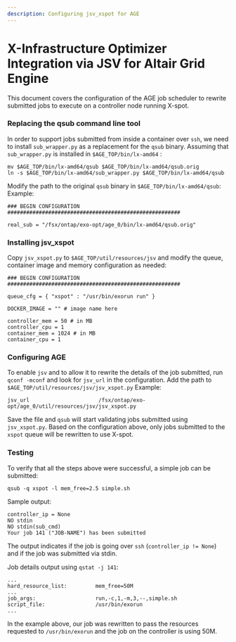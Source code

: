 ```yaml
---
description: Configuring jsv_xspot for AGE
---
```


# X-Infrastructure Optimizer Integration via JSV for Altair Grid Engine

This document covers the configuration of the AGE job scheduler to rewrite submitted jobs to execute on a controller node running X-spot.

### &#x20;Replacing the qsub command line tool <a href="#user-content-1-replacing-the-qsub-command-line-tool" id="user-content-1-replacing-the-qsub-command-line-tool"></a>

In order to support jobs submitted from inside a container over `ssh`, we need to install `sub_wrapper.py` as a replacement for the `qsub` binary. Assuming that `sub_wrapper.py` is installed in `$AGE_TOP/bin/lx-amd64` :

```
mv $AGE_TOP/bin/lx-amd64/qsub $AGE_TOP/bin/lx-amd64/qsub.orig
ln -s $AGE_TOP/bin/lx-amd64/sub_wrapper.py $AGE_TOP/bin/lx-amd64/qsub
```

Modify the path to the original `qsub` binary in `$AGE_TOP/bin/lx-amd64/qsub`: Example:

```
### BEGIN CONFIGURATION #######################################################

real_sub = "/fsx/ontap/exo-opt/age_0/bin/lx-amd64/qsub.orig"
```

### Installing jsv\_xspot <a href="#user-content-2-installing-jsv_xspot" id="user-content-2-installing-jsv_xspot"></a>

Copy `jsv_xspot.py` to `$AGE_TOP/util/resources/jsv` and modify the queue, container image and memory configuration as needed:

```
### BEGIN CONFIGURATION #######################################################

queue_cfg = { "xspot" : "/usr/bin/exorun run" }

DOCKER_IMAGE = "" # image name here

controller_mem = 50 # in MB
controller_cpu = 1
container_mem = 1024 # in MB
container_cpu = 1
```

### Configuring AGE <a href="#user-content-3-configuring-age" id="user-content-3-configuring-age"></a>

To enable `jsv` and to allow it to rewrite the details of the job submitted, run `qconf -mconf` and look for `jsv_url` in the configuration. Add the path to `$AGE_TOP/util/resources/jsv/jsv_xspot.py` Example:

```
jsv_url                      /fsx/ontap/exo-opt/age_0/util/resources/jsv/jsv_xspot.py
```

Save the file and `qsub` will start validating jobs submitted using `jsv_xspot.py`. Based on the configuration above, only jobs submitted to the `xspot` queue will be rewritten to use X-spot.

### Testing <a href="#user-content-4-testing" id="user-content-4-testing"></a>

To verify that all the steps above were successful, a simple job can be submitted:

```
qsub -q xspot -l mem_free=2.5 simple.sh
```

Sample output:

```
controller_ip = None
NO stdin
NO stdin(sub_cmd)
Your job 141 ("JOB-NAME") has been submitted
```

The output indicates if the job is going over `ssh` (`controller_ip != None`) and if the job was submitted via stdin.

Job details output using `qstat -j 141`:

```
...
hard_resource_list:         mem_free=50M
...
job_args:                   run,-c,1,-m,3,--,simple.sh
script_file:                /usr/bin/exorun
...
```

In the example above, our job was rewritten to pass the resources requested to `/usr/bin/exorun` and the job on the controller is using 50M.
